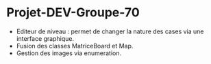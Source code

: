 # Projet-DEV-Groupe-70

- Editeur de niveau : permet de changer la nature des cases via une interface graphique.
- Fusion des classes MatriceBoard et Map.
- Gestion des images via enumeration.

